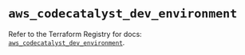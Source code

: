 # `aws_codecatalyst_dev_environment`

Refer to the Terraform Registry for docs: [`aws_codecatalyst_dev_environment`](https://registry.terraform.io/providers/hashicorp/aws/5.90.0/docs/resources/codecatalyst_dev_environment).
